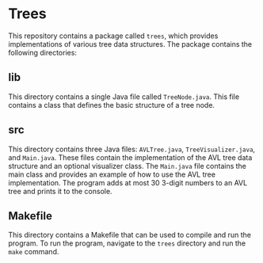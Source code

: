 # Trees

This repository contains a package called `trees`, which provides implementations of various tree data structures. The package contains the following directories:

## lib

This directory contains a single Java file called `TreeNode.java`. This file contains a class that defines the basic structure of a tree node.

## src

This directory contains three Java files: `AVLTree.java`, `TreeVisualizer.java`, and `Main.java`. These files contain the implementation of the AVL tree data structure and an optional visualizer class. The `Main.java` file contains the main class and provides an example of how to use the AVL tree implementation. The program adds at most 30 3-digit numbers to an AVL tree and prints it to the console.

## Makefile

This directory contains a Makefile that can be used to compile and run the program. To run the program, navigate to the `trees` directory and run the `make` command.
